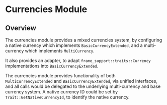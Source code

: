 # Currencies Module

## Overview

The currencies module provides a mixed currencies system, by configuring a native currency which implements `BasicCurrencyExtended`, and a multi-currency which implements `MultiCurrency`.

It also provides an adapter, to adapt `frame_support::traits::Currency` implementations into `BasicCurrencyExtended`.

The currencies module provides functionality of both `MultiCurrencyExtended` and `BasicCurrencyExtended`, via unified interfaces, and all calls would be delegated to the underlying multi-currency and base currency system. A native currency ID could be set by `Trait::GetNativeCurrencyId`, to identify the native currency.
